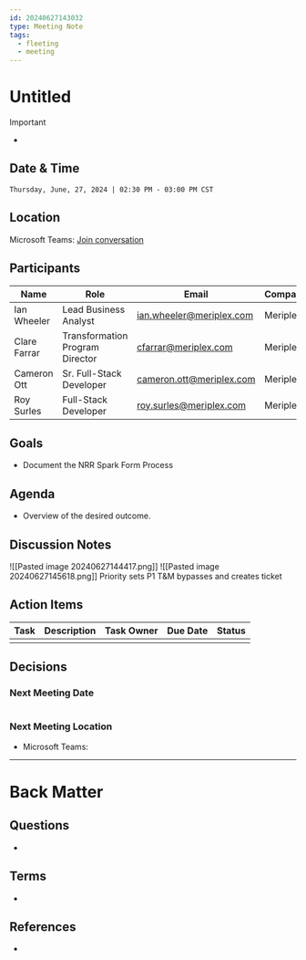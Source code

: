 ```yaml
---
id: 20240627143032
type: Meeting Note
tags:
  - fleeting
  - meeting
---
```

# Untitled

> [!important] 
> - 

## Date & Time

```Datetime
Thursday, June, 27, 2024 | 02:30 PM - 03:00 PM CST
```

## Location

Microsoft Teams: [Join conversation](https://teams.microsoft.com/l/meetup-join/19%3ameeting_NGIwN2M0ZjgtN2E2OS00NDk3LTk3M2MtYzFlODlmOGI0ODRl%40thread.v2/0?context=%7b%22Tid%22%3a%226d4422b6-9fe9-4ec2-8904-ccaa320bd30a%22%2c%22Oid%22%3a%22fbe9fa4f-b3a4-4b73-8ba8-79476a4c17ea%22%7d)

## Participants

| Name         | Role                            | Email                    | Company  |
| ------------ | ------------------------------- | ------------------------ | -------- |
| Ian Wheeler  | Lead Business Analyst           | ian.wheeler@meriplex.com | Meriplex |
| Clare Farrar | Transformation Program Director | cfarrar@meriplex.com     | Meriplex |
| Cameron Ott  | Sr. Full-Stack Developer        | cameron.ott@meriplex.com | Meriplex |
| Roy Surles   | Full-Stack Developer            | roy.surles@meriplex.com  | Meriplex |

## Goals

- Document the NRR Spark Form Process 

## Agenda 

- Overview of the desired outcome.

## Discussion Notes

![[Pasted image 20240627144417.png]]
![[Pasted image 20240627145618.png]]
Priority sets P1
T&M bypasses and creates ticket

## Action Items

| Task | Description | Task Owner | Due Date | Status |
| ---- | ----------- | ---------- | -------- | ------ |
|      |             |            |          |        |

## Decisions

### Next Meeting Date

```Datetime

```

### Next Meeting Location

- Microsoft Teams: 


---
# Back Matter
## Questions

- 

## Terms

- 

## References

- 
